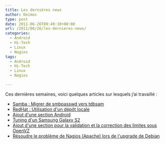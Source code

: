 ```yaml
---
title: Les dernières news
author: Deimos
type: post
date: 2011-06-26T09:49:10+00:00
url: /2011/06/26/les-dernieres-news/
categories:
  - Android
  - Hi-Tech
  - Linux
  - Nagios
tags:
  - Android
  - Hi-Tech
  - Linux
  - Nagios

---
```


Ces dernières semaines, voici quelques articles sur lesquels j’ai travaillé :

  * [Samba : Migrer de smbpasswd vers tdbsam][1]
  * [RedHat : Utilisation d'un dépôt locale][2]
  * [Ajout d'une section Android](http://wiki.deimos.fr/Divers#Android)
  * [Tuning d'un Samsung Galaxy S2](http://wiki.deimos.fr/Modifications_du_Samsung_Galaxy_S2)
  * [Ajout d'une section pour la validation et la correction des limites sous OpenVZ](http://wiki.deimos.fr/OpenVZ_:_Mise_en_place_d%27OpenVZ)
  * [Résoudre le problème de Nagios (Apache) lors de l'upgrade de Debian](http://wiki.deimos.fr/Nagios_:_Installation_et_configuration#You_don.27t_have_permission_to_access_.2Fnagios3.2F_on_this_server)

 [1]: http://wiki.deimos.fr/Installation_et_configuration_de_Samba_en_mode_%22User%22#Migrer_son_fichier_smbpasswd_vers_tdbsam
 [2]: http://wiki.deimos.fr/Ajouter_le_DVD_Red_Hat_comme_repository#En_locale
